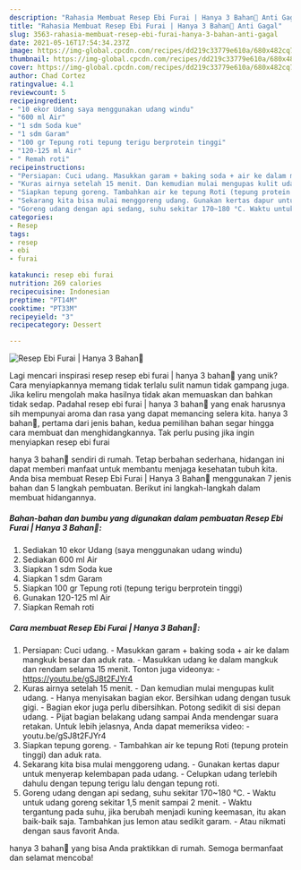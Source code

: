```yaml
---
description: "Rahasia Membuat Resep Ebi Furai | Hanya 3 Bahan🍤 Anti Gagal"
title: "Rahasia Membuat Resep Ebi Furai | Hanya 3 Bahan🍤 Anti Gagal"
slug: 3563-rahasia-membuat-resep-ebi-furai-hanya-3-bahan-anti-gagal
date: 2021-05-16T17:54:34.237Z
image: https://img-global.cpcdn.com/recipes/dd219c33779e610a/680x482cq70/resep-ebi-furai-hanya-3-bahan🍤-foto-resep-utama.jpg
thumbnail: https://img-global.cpcdn.com/recipes/dd219c33779e610a/680x482cq70/resep-ebi-furai-hanya-3-bahan🍤-foto-resep-utama.jpg
cover: https://img-global.cpcdn.com/recipes/dd219c33779e610a/680x482cq70/resep-ebi-furai-hanya-3-bahan🍤-foto-resep-utama.jpg
author: Chad Cortez
ratingvalue: 4.1
reviewcount: 5
recipeingredient:
- "10 ekor Udang saya menggunakan udang windu"
- "600 ml Air"
- "1 sdm Soda kue"
- "1 sdm Garam"
- "100 gr Tepung roti tepung terigu berprotein tinggi"
- "120-125 ml Air"
- " Remah roti"
recipeinstructions:
- "Persiapan: Cuci udang. Masukkan garam + baking soda + air ke dalam mangkuk besar dan aduk rata. Masukkan udang ke dalam mangkuk dan rendam selama 15 menit. Tonton juga videonya: https://youtu.be/gSJ8t2FJYr4"
- "Kuras airnya setelah 15 menit. Dan kemudian mulai mengupas kulit udang. Hanya menyisakan bagian ekor. Bersihkan udang dengan tusuk gigi. Bagian ekor juga perlu dibersihkan. Potong sedikit di sisi depan udang. Pijat bagian belakang udang sampai Anda mendengar suara retakan. Untuk lebih jelasnya, Anda dapat memeriksa video: youtu.be/gSJ8t2FJYr4"
- "Siapkan tepung goreng. Tambahkan air ke tepung Roti (tepung protein tinggi) dan aduk rata."
- "Sekarang kita bisa mulai menggoreng udang. Gunakan kertas dapur untuk menyerap kelembapan pada udang. Celupkan udang terlebih dahulu dengan tepung terigu lalu dengan tepung roti."
- "Goreng udang dengan api sedang, suhu sekitar 170~180 °C. Waktu untuk udang goreng sekitar 1,5 menit sampai 2 menit. Waktu tergantung pada suhu, jika berubah menjadi kuning keemasan, itu akan baik-baik saja. Tambahkan jus lemon atau sedikit garam. Atau nikmati dengan saus favorit Anda."
categories:
- Resep
tags:
- resep
- ebi
- furai

katakunci: resep ebi furai 
nutrition: 269 calories
recipecuisine: Indonesian
preptime: "PT14M"
cooktime: "PT33M"
recipeyield: "3"
recipecategory: Dessert

---
```



![Resep Ebi Furai | Hanya 3 Bahan🍤](https://img-global.cpcdn.com/recipes/dd219c33779e610a/680x482cq70/resep-ebi-furai-hanya-3-bahan🍤-foto-resep-utama.jpg)

Lagi mencari inspirasi resep resep ebi furai | hanya 3 bahan🍤 yang unik? Cara menyiapkannya memang tidak terlalu sulit namun tidak gampang juga. Jika keliru mengolah maka hasilnya tidak akan memuaskan dan bahkan tidak sedap. Padahal resep ebi furai | hanya 3 bahan🍤 yang enak harusnya sih mempunyai aroma dan rasa yang dapat memancing selera kita.
 hanya 3 bahan🍤, pertama dari jenis bahan, kedua pemilihan bahan segar hingga cara membuat dan menghidangkannya. Tak perlu pusing jika ingin menyiapkan resep ebi furai 

 hanya 3 bahan🍤 sendiri di rumah. Tetap berbahan sederhana, hidangan ini dapat memberi manfaat untuk membantu menjaga kesehatan tubuh kita. Anda bisa membuat Resep Ebi Furai | Hanya 3 Bahan🍤 menggunakan 7 jenis bahan dan 5 langkah pembuatan. Berikut ini langkah-langkah dalam membuat hidangannya.

<!--inarticleads1-->

##### Bahan-bahan dan bumbu yang digunakan dalam pembuatan Resep Ebi Furai | Hanya 3 Bahan🍤:

1. Sediakan 10 ekor Udang (saya menggunakan udang windu)
1. Sediakan 600 ml Air
1. Siapkan 1 sdm Soda kue
1. Siapkan 1 sdm Garam
1. Siapkan 100 gr Tepung roti (tepung terigu berprotein tinggi)
1. Gunakan 120-125 ml Air
1. Siapkan  Remah roti




<!--inarticleads2-->

##### Cara membuat Resep Ebi Furai | Hanya 3 Bahan🍤:

1. Persiapan: Cuci udang. - Masukkan garam + baking soda + air ke dalam mangkuk besar dan aduk rata. - Masukkan udang ke dalam mangkuk dan rendam selama 15 menit. Tonton juga videonya: - https://youtu.be/gSJ8t2FJYr4
1. Kuras airnya setelah 15 menit. - Dan kemudian mulai mengupas kulit udang. - Hanya menyisakan bagian ekor. Bersihkan udang dengan tusuk gigi. - Bagian ekor juga perlu dibersihkan. Potong sedikit di sisi depan udang. - Pijat bagian belakang udang sampai Anda mendengar suara retakan. Untuk lebih jelasnya, Anda dapat memeriksa video: - youtu.be/gSJ8t2FJYr4
1. Siapkan tepung goreng. - Tambahkan air ke tepung Roti (tepung protein tinggi) dan aduk rata.
1. Sekarang kita bisa mulai menggoreng udang. - Gunakan kertas dapur untuk menyerap kelembapan pada udang. - Celupkan udang terlebih dahulu dengan tepung terigu lalu dengan tepung roti.
1. Goreng udang dengan api sedang, suhu sekitar 170~180 °C. - Waktu untuk udang goreng sekitar 1,5 menit sampai 2 menit. - Waktu tergantung pada suhu, jika berubah menjadi kuning keemasan, itu akan baik-baik saja. Tambahkan jus lemon atau sedikit garam. - Atau nikmati dengan saus favorit Anda.




 hanya 3 bahan🍤 yang bisa Anda praktikkan di rumah. Semoga bermanfaat dan selamat mencoba!
